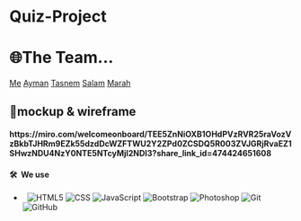 # Quiz-Project

<h1>🌐The Team...</h1>
 <a href="https://github.com/ASSOLI99">Me</a>
 <a href="https://github.com/aymanalshraideh">Ayman</a>
 <a href="https://github.com/tasnembaibars">Tasnem</a>
 <a href="https://github.com/salambelal">Salam</a>
 <a href="https://github.com/Marahalkhateeb12">Marah</a>
 
 <h2>💼mockup & wireframe</h2>
 <h4>https://miro.com/welcomeonboard/TEE5ZnNiOXB1OHdPVzRVR25raVozVzBkbTJHRm9EZk55dzdDcWZFTWU2Y2ZPd0ZCSDQ5R003ZVJGRjRvaEZ1SHwzNDU4NzY0NTE5NTcyMjI2NDI3?share_link_id=474424651608</h4>
 
 <h4> 🛠 &nbsp;We use</h4>

- &nbsp;
  ![HTML5](https://img.shields.io/badge/-HTML5-333333?style=flat&logo=HTML5)
  ![CSS](https://img.shields.io/badge/-CSS-333333?style=flat&logo=CSS3&logoColor=1572B6)
  ![JavaScript](https://img.shields.io/badge/-JavaScript-333333?style=flat&logo=javascript)
  ![Bootstrap](https://img.shields.io/badge/-Bootstrap-333333?style=flat&logo=bootstrap&logoColor=563D7C)
  ![Photoshop](https://img.shields.io/badge/-Photoshop-333333?style=flat&logo=adobe-photoshop)
  ![Git](https://img.shields.io/badge/-Git-333333?style=flat&logo=git)
  ![GitHub](https://img.shields.io/badge/-GitHub-333333?style=flat&logo=github)
